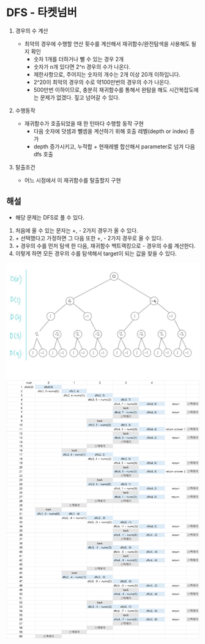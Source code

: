 # DFS - 타켓넘버

1. 경우의 수 계산
   - 최악의 경우에 수행할 연산 횟수를 계산해서 재귀함수/완전탐색을 사용해도 될지 확인
     - 숫자 1개를 더하거나 뺄 수 있는 경우 2개
     - 숫자가 n개 있다면 2^n 경우의 수가 나온다.
     - 제한사항으로, 주어지는 숫자의 개수는 2개 이상 20개 이하입니다.
     - 2^20이 최악의 경우의 수로 약100만번의 경우의 수가 나온다. 
     - 500만번 이하이므로, 충분히 재귀함수를 통해서 완탐을 해도 시간복잡도에는 문제가 없겠다. 짚고 넘어갈 수 있다.

2. 수행동작
   - 재귀함수가 호출되었을 때 한 턴마다 수행할 동작 구현
     - 다음 숫자에 덧셈과 뺄셈을 계산하기 위해 호출 레벨(depth or index) 증가
     - depth 증가시키고, 누적합 + 현재레벨 합산해서 parameter로 넘겨 다음 dfs 호출

3. 탈출조건
   - 어느 시점에서 이 재귀함수를 탈출할지 구현


## 해설
- 해당 문제는 DFS로 풀 수 있다. 
1. 처음에 올 수 있는 문자는 +, - 2가지 경우가 올 수 있다. 
2. \+ 선택했다고 가정하면 그 다음 또한 +, - 2가지 경우로 올 수 있다.
3. \+  경우의 수를 먼저 탐색 한 다음, 재귀함수 백트랙킹으로 - 경우의 수를 계산한다.
4. 이렇게 하면 모든 경우의 수를 탐색해서 target이 되는 값을 찾을 수 있다.

![img.png](level2_타겟넘버_depth.png)
![img.png](level2_타겟넘버_스택.png)



